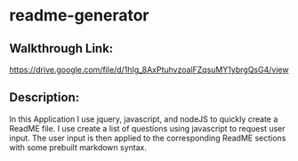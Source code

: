 # readme-generator

## Walkthrough Link: 

https://drive.google.com/file/d/1hIg_8AxPtuhvzoalFZqsuMY1ybrgQsG4/view

## Description: 

In this Application I use jquery, javascript, and nodeJS to quickly create a ReadME file. I use create a list of questions using javascript to request user input. The user input is then applied to the corresponding ReadME sections with some prebuilt markdown syntax.